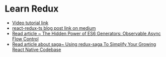 # Learn Redux

- [Video tutorial link](https://egghead.io/courses/fundamentals-of-redux-course-from-dan-abramov-bd5cc867)
- [react-redux-ts blog post link on medium](https://medium.com/@ksholla20/react-redux-with-typescript-ad7266896a9b)
- [Read article ~ The Hidden Power of ES6 Generators: Observable Async Flow Control](https://medium.com/javascript-scene/the-hidden-power-of-es6-generators-observable-async-flow-control-cfa4c7f31435)
- [Read article about saga~ Using redux-saga To Simplify Your Growing React Native Codebase](https://shift.infinite.red/using-redux-saga-to-simplify-your-growing-react-native-codebase-2b8036f650de)